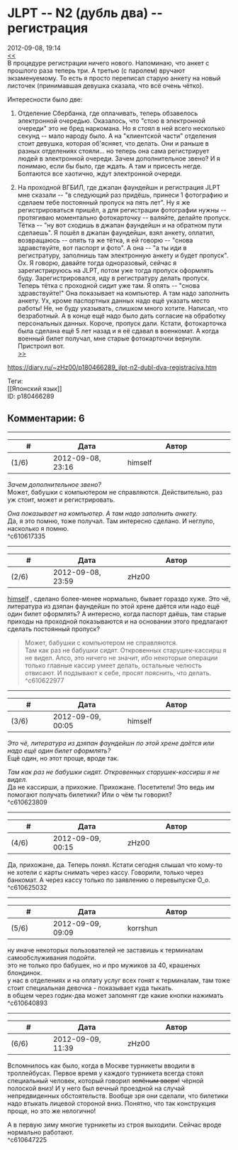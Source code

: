 JLPT -- N2 (дубль два) -- регистрация
=====================================

  
2012-09-08, 19:14  
  [<<](JLPT%20--%20N2%20--%20ололо)    
 В процедуре регистрации ничего нового. Напоминаю, что анкет с прошлого раза теперь три. А третью (с паролем) вручают экзаменуемому. То есть я просто переписал старую анкету на новый листочек (принимавшая девушка сказала, что всё очень чётко).   
   
 Интересности было две:   
   
 1. Отделение Сбербанка, где оплачивать, теперь обзавелось электронной очередью. Оказалось, что "стою в электронной очереди" это не бред наркомана. Но я стоял в ней всего несколько секунд -- мало народу было. А на "клиентской части" отделения стоит девушка, которая об'ясняет, что делать. Они и раньше в разных отделениях стояли... но теперь она сама регистрирует людей в электронной очереди. Зачем дополнительное звено? И я понимаю, если бы было, где ждать. А там и присесть негде. Болтаются все хаотично, ждут электронной очереди.   
   
 2. На проходной ВГБИЛ, где джапан фаундейшн и регистрация JLPT мне сказали -- "в следующий раз придёшь, принеси 1 фотографию и сделаем тебе постоянный пропуск на пять лет". Ну я же регистрироваться пришёл, а для регистрации фотографии нужны -- протягиваю моментально фотокарточку -- валяйте, делайте пропуск. Тётка -- "ну вот сходишь в джапан фаундейшн и на обратном пути сделаешь". Я пошёл в джапан фаундейшн, взял анкету, оплатил, возвращаюсь -- опять та же тётка, я ей говорю -- "снова здравствуйте, вот паспорт и фото". А она -- "а ты иди в регистратуру, заполнишь там электронную анкету и будет пропуск". Ох. Я говорю, давайте тогда одноразовый, сейчас я зарегистрируюсь на JLPT, потом уже тогда пропуск оформлять буду. Зарегистрировался, иду в регистратуру делать пропуск. Теперь тётка с проходной сидит уже там. Я опять -- "снова здравствуйте!" Она показывает на компьютер. А там надо заполнить анкету. Ух, кроме паспортных данных надо ещё указать место работы! Не, не буду указывать, слишком много хотите. Написал, что безработный. А в конце ещё надо было дать согласие на обработку персональных данных. Короче, пропуск дали. Кстати, фотокарточка была сделана ещё 5 лет назад и я её сдавал в военкомат. А когда военный билет получал, мне старые фотокарточки вернули. Пристроил вот.   
  [>>](JLPT%20--%20N2%20(дубль%20два)%20--%20сдача)    
  
<https://diary.ru/~zHz00/p180466289_jlpt-n2-dubl-dva-registraciya.htm>  
  
Теги:  
[[Японский язык]]  
ID: p180466289  


Комментарии: 6
--------------

  


---



|         #         |              Дата              |                     Автор                     |           ID           |
| --- | --- | --- | --- |
| (1/6) | 2012-09-08, 23:16 | himself | c610617335 |

  
  *Зачем дополнительное звено?*    
 Может, бабушки с компьютером не справляются. Действительно, раз уж стоит, может и регистрировать.   
   
  *Она показывает на компьютер. А там надо заполнить анкету.*    
 Да, я это помню, тоже получал. Там интересно сделано. И неглупо, насколько я помню.   
 ^c610617335

---



|         #         |              Дата              |                     Автор                     |           ID           |
| --- | --- | --- | --- |
| (2/6) | 2012-09-08, 23:59 | zHz00 | c610622977 |

  
  [himself](http://himself.diary.ru "void")  , сделано более-менее нормально, бывает гораздо хуже. Это чё, литература из дзяпан фаундейшн по этой хрене даётся или надо ещё один билет оформлять? А интересно, когда паспорт даёшь, там старые приходы на проходной показываются и на основании этого предлагают сделать постоянный пропуск?   
   
 >Может, бабушки с компьютером не справляются.   
 Там как раз не бабушки сидят. Откровенных старушек-кассирш я не видел. Алсо, это ничего не значит, ибо некоторые операции только главные кассир умеет делать, остальные челюсть отвисают. И подзывают к себе, просят пояснить, что делать.   
 ^c610622977

---



|         #         |              Дата              |                     Автор                     |           ID           |
| --- | --- | --- | --- |
| (3/6) | 2012-09-09, 00:05 | himself | c610623809 |

  
  *Это чё, литература из дзяпан фаундейшн по этой хрене даётся или надо ещё один билет оформлять?*    
 Ещё один, но этот проще, вроде так.   
   
  *Там как раз не бабушки сидят. Откровенных старушек-кассирш я не видел.*    
 Да не кассирши, а прихожие. Прихожане. Посетители! Это ведь им помогают получать билетики? Или о чём ты говорил?   
 ^c610623809

---



|         #         |              Дата              |                     Автор                     |           ID           |
| --- | --- | --- | --- |
| (4/6) | 2012-09-09, 00:15 | zHz00 | c610625032 |

  
 Да, прихожане, да. Теперь понял. Кстати сегодня слышал что кому-то не хотели с карты снимать через кассу. Говорили, только через банкомат. А через кассу только по заявлению о перевыпуске О\_о.   
 ^c610625032

---



|         #         |              Дата              |                     Автор                     |           ID           |
| --- | --- | --- | --- |
| (5/6) | 2012-09-09, 09:09 | korrshun | c610640893 |

  
 ну иначе некоторых пользователей не заставишь к терминалам самообслуживания подойти.   
 это не только про бабушек, но и про мужиков за 40, крашеных блондинок.   
 у нас в отделениях и на оплату услуг всех гонят к терминалам, там тоже стоит специальная девочка - показывает куда тыкать.   
 в общем через годик-два может запомнят где какие кнопки нажимать   
 ^c610640893

---



|         #         |              Дата              |                     Автор                     |           ID           |
| --- | --- | --- | --- |
| (6/6) | 2012-09-09, 11:39 | zHz00 | c610647225 |

  
 Вспомнилось как было, когда в Москве турникеты вводили в троллейбусах. Первое время у каждого турникета всегда стоял специальный человек, который говорил  ~~зелёным вверх!~~  чёрной полоской вниз! И у него был вечный проездной на случай непредвиденных обстоятельств. Вообще зря они сделали, что билетики надо втыкать лицевой стороной вниз. Понятно, что так конструкция проще, но это же нелогично!   
   
 А в первую зиму многие турникеты из строя выходили. Сейчас вроде нормально работают.   
 ^c610647225